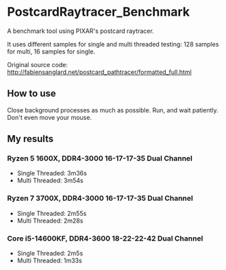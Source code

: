 # PostcardRaytracer_Benchmark

A benchmark tool using PIXAR's postcard raytracer.

It uses different samples for single and multi threaded testing: 128 samples for multi, 16 samples for single.

Original source code: http://fabiensanglard.net/postcard_pathtracer/formatted_full.html

## How to use

Close background processes as much as possible. Run, and wait patiently. Don't even move your mouse.

## My results

### Ryzen 5 1600X, DDR4-3000 16-17-17-35 Dual Channel

- Single Threaded: 3m36s
- Multi Threaded: 3m54s

### Ryzen 7 3700X, DDR4-3000 16-17-17-35 Dual Channel

- Single Threaded: 2m55s
- Multi Threaded: 2m28s

### Core i5-14600KF, DDR4-3600 18-22-22-42 Dual Channel

- Single Threaded: 2m5s
- Multi Threaded: 1m33s
